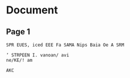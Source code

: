 # Document

## Page 1

```text
SPR EUES, iced EEE Fa SAMA Nips Baia Oe A SRM

‘ STRPEEN I. vanoan/ avi
ne/KE/! am

AKC
```

